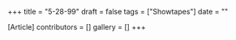 +++
title = "5-28-99"
draft = false
tags = ["Showtapes"]
date = ""

[Article]
contributors = []
gallery = []
+++